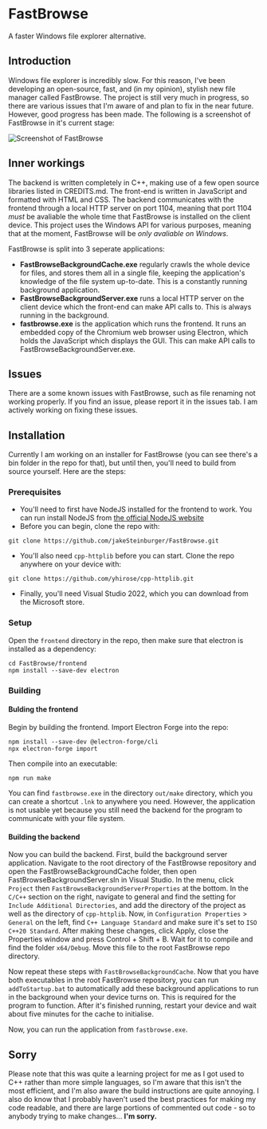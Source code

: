 # FastBrowse
A faster Windows file explorer alternative.

## Introduction
Windows file explorer is incredibly slow. For this reason, I've been developing an open-source, fast, and (in my opinion), stylish new file manager called FastBrowse. The project is still very much in progress, so there are various issues that I'm aware of and plan to fix in the near future. However, good progress has been made. The following is a screenshot of FastBrowse in it's current stage:

![Screenshot of FastBrowse](https://github.com/jakeSteinburger/FastBrowse/blob/main/fastbrowsescreenshot.png)

## Inner workings
The backend is written completely in C++, making use of a few open source libraries listed in CREDITS.md. The front-end is written in JavaScript and formatted with HTML and CSS. The backend communicates with the frontend through a local HTTP server on port 1104, meaning that port 1104 *must* be avaliable the whole time that FastBrowse is installed on the client device. This project uses the Windows API for various purposes, meaning that at the moment, FastBrowse will be *only avaliable on Windows*.

FastBrowse is split into 3 seperate applications:
* **FastBrowseBackgroundCache.exe** regularly crawls the whole device for files, and stores them all in a single file, keeping the application's knowledge of the file system up-to-date. This is a constantly running background application.
* **FastBrowseBackgroundServer.exe** runs a local HTTP server on the client device which the front-end can make API calls to. This is always running in the background.
* **fastbrowse.exe** is the application which runs the frontend. It runs an embedded copy of the Chromium web browser using Electron, which holds the JavaScript which displays the GUI. This can make API calls to FastBrowseBackgroundServer.exe.

## Issues
There are a some known issues with FastBrowse, such as file renaming not working properly. If you find an issue, please report it in the issues tab. I am actively working on fixing these issues.

## Installation
Currently I am working on an installer for FastBrowse (you can see there's a bin folder in the repo for that), but until then, you'll need to build from source yourself. Here are the steps:

### Prerequisites
* You'll need to first have NodeJS installed for the frontend to work. You can run install NodeJS from [the official NodeJS website](https://nodejs.org/en/download/)
* Before you can begin, clone the repo with:
```
git clone https://github.com/jakeSteinburger/FastBrowse.git
```
* You'll also need `cpp-httplib` before you can start. Clone the repo anywhere on your device with:
```
git clone https://github.com/yhirose/cpp-httplib.git
```
* Finally, you'll need Visual Studio 2022, which you can download from the Microsoft store.
### Setup
Open the `frontend` directory in the repo, then make sure that electron is installed as a dependency:
```
cd FastBrowse/frontend
npm install --save-dev electron
```
### Building
#### Bulding the frontend
Begin by building the frontend. Import Electron Forge into the repo:
```
npm install --save-dev @electron-forge/cli
npx electron-forge import
```
Then compile into an executable:
```
npm run make
```
You can find `fastbrowse.exe` in the directory `out/make` directory, which you can create a shortcut `.lnk` to anywhere you need. However, the application is not usable yet because you still need the backend for the program to communicate with your file system.
#### Building the backend
Now you can build the backend. First, build the background server application. Navigate to the root directory of the FastBrowse repository and open the FastBrowseBackgroundCache folder, then open FastBrowseBackgroundServer.sln in Visual Studio. In the menu, click `Project` then `FastBrowseBackgroundServerProperties` at the bottom. In the `C/C++` section on the right, navigate to general and find the setting for `Include Additional Directories`, and add the directory of the project as well as the directory of `cpp-httplib`. Now, in `Configuration Properties` > `General` on the left, find `C++ Language Standard` and make sure it's set to `ISO C++20 Standard`. After making these changes, click Apply, close the Properties window and press Control + Shift + B. Wait for it to compile and find the folder `x64/Debug`. Move this file to the root FastBrowse repo directory.

Now repeat these steps with `FastBrowseBackgroundCache`. Now that you have both executables in the root FastBrowse repository, you can run `addToStartup.bat` to automatically add these background applications to run in the background when your device turns on. This is required for the program to function. After it's finished running, restart your device and wait about five minutes for the cache to initialise.

Now, you can run the application from `fastbrowse.exe`.

## Sorry
Please note that this was quite a learning project for me as I got used to C++ rather than more simple languages, so I'm aware that this isn't the most efficient, and I'm also aware the build instructions are quite annoying. I also do know that I probably haven't used the best practices for making my code readable, and there are large portions of commented out code - so to anybody trying to make changes... **I'm sorry.**